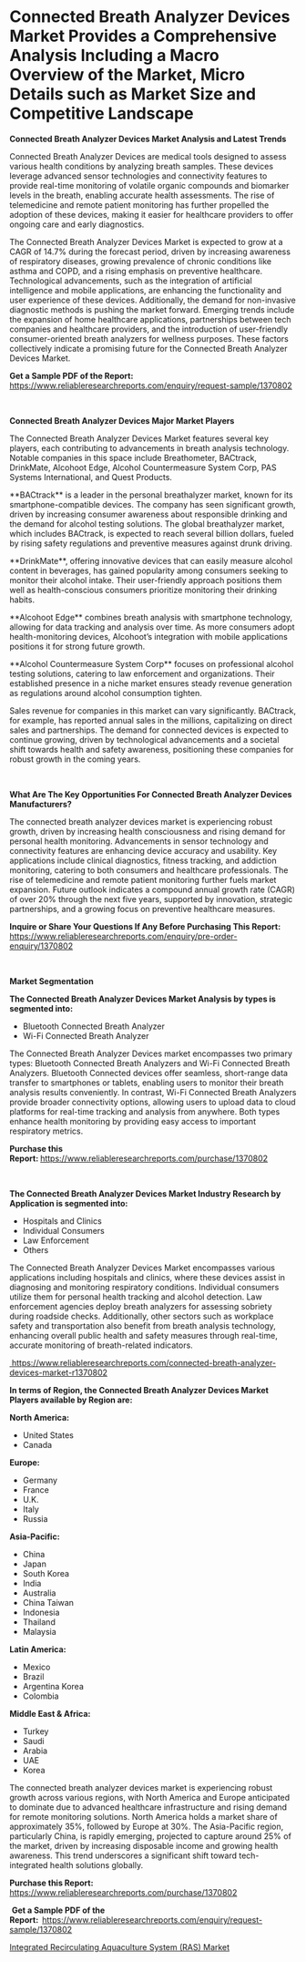 <p><h1>Connected Breath Analyzer Devices Market Provides a Comprehensive Analysis Including a Macro Overview of the Market, Micro Details such as Market Size and Competitive Landscape</h1></p><p><strong>Connected Breath Analyzer Devices Market Analysis and Latest Trends</strong></p>
<p><p>Connected Breath Analyzer Devices are medical tools designed to assess various health conditions by analyzing breath samples. These devices leverage advanced sensor technologies and connectivity features to provide real-time monitoring of volatile organic compounds and biomarker levels in the breath, enabling accurate health assessments. The rise of telemedicine and remote patient monitoring has further propelled the adoption of these devices, making it easier for healthcare providers to offer ongoing care and early diagnostics.</p><p>The Connected Breath Analyzer Devices Market is expected to grow at a CAGR of 14.7% during the forecast period, driven by increasing awareness of respiratory diseases, growing prevalence of chronic conditions like asthma and COPD, and a rising emphasis on preventive healthcare. Technological advancements, such as the integration of artificial intelligence and mobile applications, are enhancing the functionality and user experience of these devices. Additionally, the demand for non-invasive diagnostic methods is pushing the market forward. Emerging trends include the expansion of home healthcare applications, partnerships between tech companies and healthcare providers, and the introduction of user-friendly consumer-oriented breath analyzers for wellness purposes. These factors collectively indicate a promising future for the Connected Breath Analyzer Devices Market.</p></p>
<p><strong>Get a Sample PDF of the Report:&nbsp;</strong> <a href="https://www.reliableresearchreports.com/enquiry/request-sample/1370802?utm_campaign=3281&utm_medium=2&utm_source=Github&utm_content=ia&utm_term=22032025&utm_id=connected-breath-analyzer-devices">https://www.reliableresearchreports.com/enquiry/request-sample/1370802</a></p>
<p>&nbsp;</p>
<p><strong>Connected Breath Analyzer Devices Major Market Players</strong></p>
<p><p>The Connected Breath Analyzer Devices Market features several key players, each contributing to advancements in breath analysis technology. Notable companies in this space include Breathometer, BACtrack, DrinkMate, Alcohoot Edge, Alcohol Countermeasure System Corp, PAS Systems International, and Quest Products.</p><p>**BACtrack** is a leader in the personal breathalyzer market, known for its smartphone-compatible devices. The company has seen significant growth, driven by increasing consumer awareness about responsible drinking and the demand for alcohol testing solutions. The global breathalyzer market, which includes BACtrack, is expected to reach several billion dollars, fueled by rising safety regulations and preventive measures against drunk driving.</p><p>**DrinkMate**, offering innovative devices that can easily measure alcohol content in beverages, has gained popularity among consumers seeking to monitor their alcohol intake. Their user-friendly approach positions them well as health-conscious consumers prioritize monitoring their drinking habits.</p><p>**Alcohoot Edge** combines breath analysis with smartphone technology, allowing for data tracking and analysis over time. As more consumers adopt health-monitoring devices, Alcohoot’s integration with mobile applications positions it for strong future growth.</p><p>**Alcohol Countermeasure System Corp** focuses on professional alcohol testing solutions, catering to law enforcement and organizations. Their established presence in a niche market ensures steady revenue generation as regulations around alcohol consumption tighten.</p><p>Sales revenue for companies in this market can vary significantly. BACtrack, for example, has reported annual sales in the millions, capitalizing on direct sales and partnerships. The demand for connected devices is expected to continue growing, driven by technological advancements and a societal shift towards health and safety awareness, positioning these companies for robust growth in the coming years.</p></p>
<p>&nbsp;</p>
<p><strong>What Are The Key Opportunities For Connected Breath Analyzer Devices Manufacturers?</strong></p>
<p><p>The connected breath analyzer devices market is experiencing robust growth, driven by increasing health consciousness and rising demand for personal health monitoring. Advancements in sensor technology and connectivity features are enhancing device accuracy and usability. Key applications include clinical diagnostics, fitness tracking, and addiction monitoring, catering to both consumers and healthcare professionals. The rise of telemedicine and remote patient monitoring further fuels market expansion. Future outlook indicates a compound annual growth rate (CAGR) of over 20% through the next five years, supported by innovation, strategic partnerships, and a growing focus on preventive healthcare measures.</p></p>
<p><strong>Inquire or Share Your Questions If Any Before Purchasing This Report:</strong> <a href="https://www.reliableresearchreports.com/enquiry/pre-order-enquiry/1370802?utm_campaign=3281&utm_medium=2&utm_source=Github&utm_content=ia&utm_term=22032025&utm_id=connected-breath-analyzer-devices">https://www.reliableresearchreports.com/enquiry/pre-order-enquiry/1370802</a></p>
<p>&nbsp;</p>
<p><strong>Market Segmentation</strong></p>
<p><strong>The Connected Breath Analyzer Devices Market Analysis by types is segmented into:</strong></p>
<p><ul><li>Bluetooth Connected Breath Analyzer</li><li>Wi-Fi Connected Breath Analyzer</li></ul></p>
<p><p>The Connected Breath Analyzer Devices market encompasses two primary types: Bluetooth Connected Breath Analyzers and Wi-Fi Connected Breath Analyzers. Bluetooth Connected devices offer seamless, short-range data transfer to smartphones or tablets, enabling users to monitor their breath analysis results conveniently. In contrast, Wi-Fi Connected Breath Analyzers provide broader connectivity options, allowing users to upload data to cloud platforms for real-time tracking and analysis from anywhere. Both types enhance health monitoring by providing easy access to important respiratory metrics.</p></p>
<p><strong>Purchase this Report:&nbsp;</strong><a href="https://www.reliableresearchreports.com/purchase/1370802?utm_campaign=3281&utm_medium=2&utm_source=Github&utm_content=ia&utm_term=22032025&utm_id=connected-breath-analyzer-devices">https://www.reliableresearchreports.com/purchase/1370802</a></p>
<p>&nbsp;</p>
<p><strong>The Connected Breath Analyzer Devices Market Industry Research by Application is segmented into:</strong></p>
<p><ul><li>Hospitals and Clinics</li><li>Individual Consumers</li><li>Law Enforcement</li><li>Others</li></ul></p>
<p><p>The Connected Breath Analyzer Devices Market encompasses various applications including hospitals and clinics, where these devices assist in diagnosing and monitoring respiratory conditions. Individual consumers utilize them for personal health tracking and alcohol detection. Law enforcement agencies deploy breath analyzers for assessing sobriety during roadside checks. Additionally, other sectors such as workplace safety and transportation also benefit from breath analysis technology, enhancing overall public health and safety measures through real-time, accurate monitoring of breath-related indicators.</p></p>
<p><a href="https://www.reliableresearchreports.com/connected-breath-analyzer-devices-market-r1370802?utm_campaign=3281&utm_medium=2&utm_source=Github&utm_content=ia&utm_term=22032025&utm_id=connected-breath-analyzer-devices">&nbsp;https://www.reliableresearchreports.com/connected-breath-analyzer-devices-market-r1370802</a></p>
<p><strong>In terms of Region, the Connected Breath Analyzer Devices Market Players available by Region are:</strong></p>
<p>
    <p> <strong> North America: </strong>
        <ul>
            <li>United States</li>
            <li>Canada</li>
        </ul>
        </p> 
    <p> <strong> Europe: </strong>
        <ul>
            <li>Germany</li>
            <li>France</li>
            <li>U.K.</li>
            <li>Italy</li>
            <li>Russia</li>
        </ul>
        </p> 
    <p> <strong> Asia-Pacific: </strong>
        <ul>
            <li>China</li>
            <li>Japan</li>
            <li>South Korea</li>
            <li>India</li>
            <li>Australia</li>
            <li>China Taiwan</li>
            <li>Indonesia</li>
            <li>Thailand</li>
            <li>Malaysia</li>
        </ul>
        </p> 
    <p> <strong> Latin America: </strong>
        <ul>
            <li>Mexico</li>
            <li>Brazil</li>
            <li>Argentina Korea</li>
            <li>Colombia</li>
        </ul>
        </p> 
    <p> <strong> Middle East & Africa: </strong>
        <ul>
            <li>Turkey</li>
            <li>Saudi</li>
            <li>Arabia</li>
            <li>UAE</li>
            <li>Korea</li>
        </ul>
    </p>
    </p>
<p><p>The connected breath analyzer devices market is experiencing robust growth across various regions, with North America and Europe anticipated to dominate due to advanced healthcare infrastructure and rising demand for remote monitoring solutions. North America holds a market share of approximately 35%, followed by Europe at 30%. The Asia-Pacific region, particularly China, is rapidly emerging, projected to capture around 25% of the market, driven by increasing disposable income and growing health awareness. This trend underscores a significant shift toward tech-integrated health solutions globally.</p></p>
<p><strong>Purchase this Report: </strong><a href="https://www.reliableresearchreports.com/purchase/1370802?utm_campaign=3281&utm_medium=2&utm_source=Github&utm_content=ia&utm_term=22032025&utm_id=connected-breath-analyzer-devices">https://www.reliableresearchreports.com/purchase/1370802</a></p>
<p>&nbsp;<strong>Get a Sample PDF of the Report:&nbsp;&nbsp;</strong><a href="https://www.reliableresearchreports.com/enquiry/request-sample/1370802?utm_campaign=3281&utm_medium=2&utm_source=Github&utm_content=ia&utm_term=22032025&utm_id=connected-breath-analyzer-devices">https://www.reliableresearchreports.com/enquiry/request-sample/1370802</a></p>
<p><strong></strong></p>
<p><p><a href="https://github.com/chaiszepkadk/Market-Research-Report-List-1/blob/main/integrated-recirculating-aquaculture-system-ras-market.md?utm_campaign=3281&utm_medium=2&utm_source=Github&utm_content=ia&utm_term=22032025&utm_id=connected-breath-analyzer-devices">Integrated Recirculating Aquaculture System (RAS) Market</a></p></p>